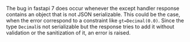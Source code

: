 The bug in fastapi 7 does occur whenever the except handler response contains an object that is not JSON serializable. 
This could be the case, when the error correspond to a constraint like `gt=Decimal(0.0)`. Since the type `Decimal`is 
not serializable but the response tries to add it without validation or the sanitization of it, an error is raised. 